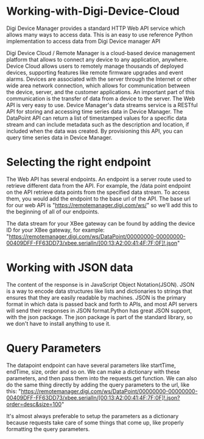 # Working-with-Digi-Device-Cloud
Digi Device Manager provides a standard HTTP Web API service which allows many ways to access data. This is an easy to use reference Python implementation to access data from Digi Device manager API


Digi Device Cloud / Remote Manager is a cloud-based device management platform that allows to connect any device to any application, anywhere. Device Cloud allows users to remotely manage thousands of deployed devices, supporting features like remote firmware upgrades and event alarms.
Devices are associated with the server through the Internet or other wide area network connection, which allows for communication between the device, server, and the customer applications. An important part of this communication is the transfer of data from a device to the server.
The Web API is very easy to use. Device Manager's data streams service is a RESTful API for storing and accessing time series data in Device Manager. The DataPoint API can return a list of timestamped values for a specific data stream and can include metadata such as the description and location, if included when the data was created. By provisioning this API, you can query time series data in Device Manager.

# Selecting the right endpoint

The Web API has several endpoints. An endpoint is a server route used to retrieve different data from the API. For example, the /data point endpoint on the API retrieve data points from the specified data stream. To access them, you would add the endpoint to the base url of the API.
The base url for our web API is "https://remotemanager.digi.com/ws/" so we'll add this to the beginning of all of our endpoints.

The data stream for your XBee gateway can be found by adding the device ID for your XBee gateway, for example: "https://remotemanager.digi.com/ws/DataPoint/00000000-00000000-00409DFF-FF63DD73/xbee.serialIn/[00:13:A2:00:41:4F:7F:0F]!.json"

# Working with JSON data

The content of the response is in JavaScript Object Notation(JSON). JSON is a way to encode data structures like lists and dictionaries to strings that ensures that they are easily readable by machines. JSON is the primary format in which data is passed back and forth to APIs, and most API servers will send their responses in JSON format.Python has great JSON support, with the json package. The json package is part of the standard library, so we don't have to install anything to use it.

# Query Parameters

The datapoint endpoint can have several parameters like startTime, endTime, size, order and so on.
We can make a dictionary with these parameters, and then pass them into the requests.get function.
We can also do the same thing directly by adding the query parameters to the url, like this: "https://remotemanager.digi.com/ws/DataPoint/00000000-00000000-00409DFF-FF63DD73/xbee.serialIn/[00:13:A2:00:41:4F:7F:0F]!.json?order=desc&size=100"

It's almost always preferable to setup the parameters as a dictionary because requests take care of some things that come up, like properly formatting the query parameters.

